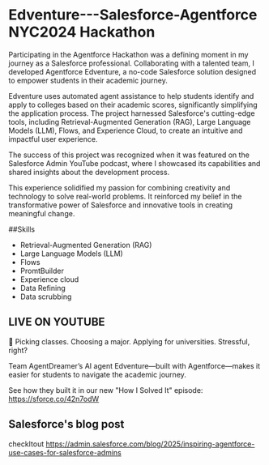 # Edventure---Salesforce-Agentforce NYC2024 Hackathon 

Participating in the Agentforce Hackathon was a defining moment in my journey as a Salesforce professional. Collaborating with a talented team, I developed Agentforce Edventure, a no-code Salesforce solution designed to empower students in their academic journey.

Edventure uses automated agent assistance to help students identify and apply to colleges based on their academic scores, significantly simplifying the application process. The project harnessed Salesforce's cutting-edge tools, including Retrieval-Augmented Generation (RAG), Large Language Models (LLM), Flows, and Experience Cloud, to create an intuitive and impactful user experience.

The success of this project was recognized when it was featured on the Salesforce Admin YouTube podcast, where I showcased its capabilities and shared insights about the development process.

This experience solidified my passion for combining creativity and technology to solve real-world problems. It reinforced my belief in the transformative power of Salesforce and innovative tools in creating meaningful change.

##Skills
- Retrieval-Augmented Generation (RAG) 
- Large Language Models (LLM)
- Flows
- PromtBuilder
- Experience cloud
- Data Refining
- Data scrubbing

## LIVE ON YOUTUBE 

 📖 Picking classes. Choosing a major. Applying for universities. Stressful, right?

Team AgentDreamer’s AI agent Edventure—built with Agentforce—makes it easier for students to navigate the academic journey.

See how they built it in our new "How I Solved It" episode: https://sforce.co/42n7odW

## Salesforce's blog post
checkItout 
https://admin.salesforce.com/blog/2025/inspiring-agentforce-use-cases-for-salesforce-admins
